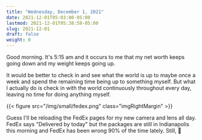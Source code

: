 ```yaml
---
title: "Wednesday, December 1, 2021"
date: 2021-12-01T05:03:00-05:00
lastmod: 2021-12-01T05:38:59-05:00
slug: 2021-12-01
draft: false
weight: 0
---
```


Good morning. It's 5:15 am and it occurs to me that my net worth keeps going down and my weight keeps going up.

It would be better to check in and see what the world is up to maybe once a week and spend the remaining time being up to something myself. But what I actually do is check in with the world continuously throughout every day, leaving no time for doing anything myself.

{{< figure src="/img/small/fedex.png" class="imgRightMargin" >}}

Guess I'll be reloading the FedEx pages for my new camera and lens all day. FedEx says "Delivered by today" but the packages are still in Indianapolis this morning and FedEx has been wrong 90% of the time lately. Still, 🤞

[//]: # "Exported with love from a post written in Org mode"
[//]: # "- https://github.com/kaushalmodi/ox-hugo"
